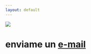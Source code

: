 ```yaml
---
layout: default
---
```

<img src="https://cdn3.invitereferrals.com/blog/wp-content/uploads/2019/10/21123930/emails-to-get-referrals-banner-min.jpg">
<br>
<h1>enviame un <a href="mailto:developmentmen97@gmail.com">e-mail</a></h1>
<br>